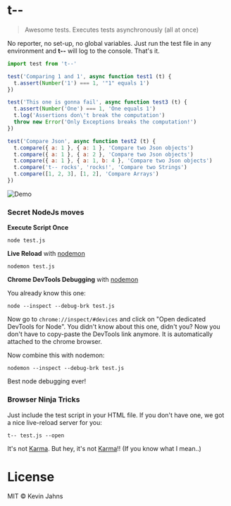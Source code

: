 # t--
> Awesome tests. Executes tests asynchronously (all at once)

No reporter, no set-up, no global variables. Just run the test file in any environment and **t--** will log to the console. That's it.

```js
import test from 't--'

test('Comparing 1 and 1', async function test1 (t) {
  t.assert(Number('1') === 1, '"1" equals 1')
})

test('This one is gonna fail', async function test3 (t) {
  t.assert(Number('One') === 1, 'One equals 1')
  t.log('Assertions don\'t break the computation')
  throw new Error('Only Exceptions breaks the computation!')
})

test('Compare Json', async function test2 (t) {
  t.compare({ a: 1 }, { a: 1 }, 'Compare two Json objects')
  t.compare({ a: 1 }, { a: 2 }, 'Compare two Json objects')
  t.compare({ a: 1 }, { a: 1, b: 4 }, 'Compare two Json objects')
  t.compare('t-- rocks', 'rocks!', 'Compare two Strings')
  t.compare([1, 2, 3], [1, 2], 'Compare Arrays')
})
```

![Demo](https://cloud.githubusercontent.com/assets/5553757/25725583/e986198c-3120-11e7-9a54-d48139475c07.png)

### Secret NodeJs moves

**Execute Script Once**

```
node test.js
```

**Live Reload** with [nodemon](https://github.com/remy/nodemon)

```
nodemon test.js
```

**Chrome DevTools Debugging** with [nodemon](https://github.com/remy/nodemon)

You already know this one:
```
node --inspect --debug-brk test.js
```

Now go to `chrome://inspect/#devices` and click on
"Open dedicated DevTools for Node". You didn't know about this one, didn't you?
Now you don't have to copy-paste the DevTools link anymore. It is automatically attached to the chrome browser.

Now combine this with nodemon:

```
nodemon --inspect --debug-brk test.js
```

Best node debugging ever!


### Browser Ninja Tricks

Just include the test script in your HTML file. If you don't have one, we got a nice live-reload server for you:

```
t-- test.js --open
```

It's not [Karma](https://karma-runner.github.io/1.0/index.html). But hey, it's
not [Karma](https://karma-runner.github.io/1.0/index.html)!! (If you know what I mean..)

# License
MIT © Kevin Jahns
